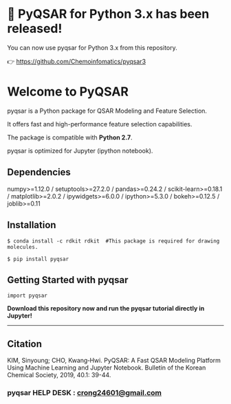 # 🚀 PyQSAR for Python 3.x has been released! 

You can now use pyqsar for Python 3.x from this repository.

👉 https://github.com/Chemoinfomatics/pyqsar3

# Welcome to PyQSAR

pyqsar is a Python package for QSAR Modeling and Feature Selection. 

It offers fast and high-performance feature selection capabilities.

The package is compatible with **Python 2.7**. 

pyqsar is optimized for Jupyter (ipython notebook).

## Dependencies 
numpy>=1.12.0 /
setuptools>=27.2.0 /
pandas>=0.24.2 /
scikit-learn>=0.18.1 /
matplotlib>=2.0.2 /
ipywidgets>=6.0.0 /
ipython>=5.3.0 /
bokeh>=0.12.5 /
joblib>=0.11 

## Installation
```
$ conda install -c rdkit rdkit  #This package is required for drawing molecules.

$ pip install pyqsar
```

## Getting Started with pyqsar

```
import pyqsar
```
**Download this repository now and run the pyqsar tutorial directly in Jupyter!**

---
## Citation
KIM, Sinyoung; CHO, Kwang‐Hwi. PyQSAR: A Fast QSAR Modeling Platform Using Machine Learning and Jupyter Notebook. Bulletin of the Korean Chemical Society, 2019, 40.1: 39-44.
### pyqsar HELP DESK : crong24601@gmail.com
